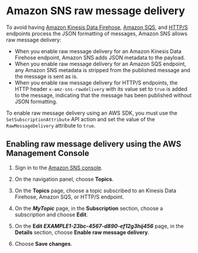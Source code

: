 # Amazon SNS raw message delivery<a name="sns-large-payload-raw-message-delivery"></a>

To avoid having [Amazon Kinesis Data Firehose](sns-firehose-as-subscriber.md), [Amazon SQS](sns-sqs-as-subscriber.md), and [HTTP/S](sns-http-https-endpoint-as-subscriber.md) endpoints process the JSON formatting of messages, Amazon SNS allows raw message delivery:
+ When you enable raw message delivery for an Amazon Kinesis Data Firehose endpoint, Amazon SNS adds JSON metadata to the payload\.
+ When you enable raw message delivery for an Amazon SQS endpoint, any Amazon SNS metadata is stripped from the published message and the message is sent as is\.
+ When you enable raw message delivery for HTTP/S endpoints, the HTTP header `x-amz-sns-rawdelivery` with its value set to `true` is added to the message, indicating that the message has been published without JSON formatting\.

To enable raw message delivery using an AWS SDK, you must use the `SetSubscriptionAttribute` API action and set the value of the `RawMessageDelivery` attribute to `true`\.

## Enabling raw message delivery using the AWS Management Console<a name="raw-message-console"></a>

1. Sign in to the [Amazon SNS console](https://console.aws.amazon.com/sns/home)\.

1. On the navigation panel, choose **Topics**\.

1. On the **Topics** page, choose a topic subscribed to an Kinesis Data Firehose, Amazon SQS, or HTTP/S endpoint\.

1. On the ***MyTopic*** page, in the **Subscription** section, choose a subscription and choose **Edit**\.

1. On the **Edit *EXAMPLE1\-23bc\-4567\-d890\-ef12g3hij456*** page, in the **Details** section, choose **Enable raw message delivery**\.

1. Choose **Save changes**\.